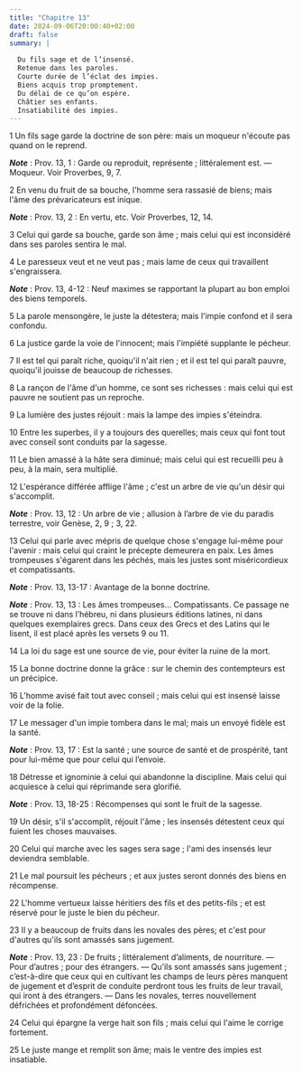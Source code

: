 ```yaml
---
title: "Chapitre 13"
date: 2024-09-06T20:00:40+02:00
draft: false
summary: |
  
  Du fils sage et de l’insensé.
  Retenue dans les paroles.
  Courte durée de l’éclat des impies.
  Biens acquis trop promptement.
  Du délai de ce qu’on espère.
  Châtier ses enfants.
  Insatiabilité des impies.
---
```



1 Un fils sage garde la doctrine de son père: mais un moqueur n'écoute pas quand on le reprend.

***Note*** :  Prov. 13, 1 : Garde ou reproduit, représente ; littéralement est. ― Moqueur. Voir Proverbes, 9, 7.


2 En venu du fruit de sa bouche, l'homme sera rassasié de biens; mais l'âme des prévaricateurs est inique.

***Note*** :  Prov. 13, 2 : En vertu, etc. Voir Proverbes, 12, 14.


3 Celui qui garde sa bouche, garde son âme ; mais celui qui est inconsidéré dans ses paroles sentira le mal.


4 Le paresseux veut et ne veut pas ; mais lame de ceux qui travaillent s'engraissera.

***Note*** :  Prov. 13, 4-12 : Neuf maximes se rapportant la plupart au bon emploi des biens temporels.


5 La parole mensongère, le juste la détestera; mais l'impie confond et il sera confondu.


6 La justice garde la voie de l'innocent; mais l'impiété supplante le pécheur.


7 Il est tel qui paraît riche, quoiqu'il n'ait rien ; et il est tel qui paraît pauvre, quoiqu'il jouisse de beaucoup de richesses.


8 La rançon de l'âme d'un homme, ce sont ses richesses : mais celui qui est pauvre ne soutient pas un reproche.


9 La lumière des justes réjouit : mais la lampe des impies s'éteindra.


10 Entre les superbes, il y a toujours des querelles; mais ceux qui font tout avec conseil sont conduits par la sagesse.


11 Le bien amassé à la hâte sera diminué; mais celui qui est recueilli peu à peu, à la main, sera multiplié.


12 L'espérance différée afflige l'âme ; c'est un arbre de vie qu'un désir qui s'accomplit.

***Note*** :  Prov. 13, 12 : Un arbre de vie ; allusion à l’arbre de vie du paradis terrestre, voir Genèse, 2, 9 ; 3, 22.


13 Celui qui parle avec mépris de quelque chose s'engage lui-même pour l'avenir : mais celui qui craint le précepte demeurera en paix.
Les âmes trompeuses s'égarent dans les péchés, mais les justes sont miséricordieux et compatissants.

***Note*** :  Prov. 13, 13-17 : Avantage de la bonne doctrine.

***Note*** :  Prov. 13, 13 : Les âmes trompeuses… Compatissants. Ce passage ne se trouve ni dans l’hébreu, ni dans plusieurs éditions latines, ni dans quelques exemplaires grecs. Dans ceux des Grecs et des Latins qui le lisent, il est placé après les versets 9 ou 11.


14 La loi du sage est une source de vie, pour éviter la ruine de la mort.


15 La bonne doctrine donne la grâce : sur le chemin des contempteurs est un précipice.


16 L'homme avisé fait tout avec conseil ; mais celui qui est insensé laisse voir de la folie.


17 Le messager d'un impie tombera dans le mal; mais un envoyé fidèle est la santé.

***Note*** :  Prov. 13, 17 : Est la santé ; une source de santé et de prospérité, tant pour lui-même que pour celui qui l’envoie.


18 Détresse et ignominie à celui qui abandonne la discipline. Mais celui qui acquiesce à celui qui réprimande sera glorifié.

***Note*** :  Prov. 13, 18-25 : Récompenses qui sont le fruit de la sagesse.


19 Un désir, s'il s'accomplit, réjouit l'âme ; les insensés détestent ceux qui fuient les choses mauvaises.


20 Celui qui marche avec les sages sera sage ; l'ami des insensés leur deviendra semblable.


21 Le mal poursuit les pécheurs ; et aux justes seront donnés des biens en récompense.


22 L'homme vertueux laisse héritiers des fils et des petits-fils ; et est réservé pour le juste le bien du pécheur.


23 Il y a beaucoup de fruits dans les novales des pères; et c'est pour d'autres qu'ils sont amassés sans jugement.

***Note*** :  Prov. 13, 23 : De fruits ; littéralement d’aliments, de nourriture. ― Pour d’autres ; pour des étrangers. ― Qu’ils sont amassés sans jugement ; c’est-à-dire que ceux qui en cultivant les champs de leurs pères manquent de jugement et d’esprit de conduite perdront tous les fruits de leur travail, qui iront à des étrangers. ― Dans les novales, terres nouvellement défrichées et profondément défoncées.


24 Celui qui épargne la verge hait son fils ; mais celui qui l'aime le corrige fortement.


25 Le juste mange et remplit son âme; mais le ventre des impies est insatiable.

